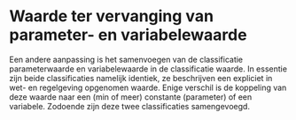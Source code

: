 # Waarde ter vervanging van parameter- en variabelewaarde
Een andere aanpassing is het samenvoegen van de classificatie parameterwaarde en variabelewaarde in de classificatie waarde. In essentie zijn beide classificaties namelijk identiek, ze beschrijven een expliciet in wet- en regelgeving opgenomen waarde. Enige verschil is de koppeling van deze waarde naar een (min of meer) constante (parameter) of een variabele. Zodoende zijn deze twee classificaties samengevoegd. 
